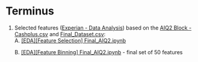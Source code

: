 # Terminus

1. Selected features ([Experian - Data Analysis](https://apsgrp-my.sharepoint.com/:x:/g/personal/halyna_dychko_cashplus_com/EaLINnf4Kx9DuKQWYAAI8G4B_hnVSlTNUWlmq24YbL3SjQ?e=hwlxyk)) based on the [AIQ2 Block - Cashplus.csv](https://apsgrp-my.sharepoint.com/:x:/g/personal/james_coveney_cashplus_com/Ecug3rMiXjJApvfxQmHeh4sBkFJwgq5hGboj2FB80kB2jA?e=2K6Skl) and [Final_Dataset.csv](https://apsgrp-my.sharepoint.com/:x:/g/personal/james_coveney_cashplus_com/EeHpbiMrUzZGnxQGimFWQysBG8tfUYfW5nX0NI0Wx5oAHg?e=LcWJxg):     
    A. [[EDA][Feature Selection] Final_AIQ2.ipynb](https://github.com/hdychko/terminus/blob/master/notebooks/%5BEDA%5D%5BFeature%20Selection%5D%20Final_AIQ2.ipynb)
   
    B. [[EDA][Feature Binning] Final_AIQ2.ipynb](https://github.com/hdychko/terminus/blob/master/notebooks/%5BEDA%5D%5BFeature%20Binning%5D%20Final_AIQ2.ipynb) - final set of 50 features
